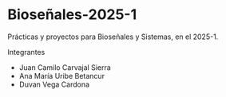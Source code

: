 # Bioseñales-2025-1
Prácticas y proyectos para Bioseñales y Sistemas, en el 2025-1.

Integrantes
- Juan Camilo Carvajal Sierra
- Ana María Uribe Betancur
- Duvan Vega Cardona
